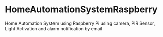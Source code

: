 # HomeAutomationSystemRaspberry
Home Automation System using Raspberry Pi using camera, PIR Sensor, Light Activation and alarm notification by email
